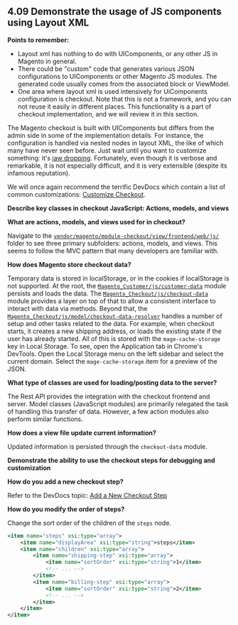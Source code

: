 ## 4.09 Demonstrate the usage of JS components using Layout XML

**Points to remember:**
* Layout xml has nothing to do with UIComponents, or any other JS in Magento in general.
* There could be "custom" code that generates various JSON configurations to UIComponents or other Magento JS modules. The generated code usually comes from the associated block or ViewModel.
* One area where layout xml is used intensively for UiComponents configuration is checkout. Note that this is not a framework, and you can not reuse it easily in different places. This functionality is a part of checkout implementation, and we will review it in this section.

The Magento checkout is built with UIComponents but differs from the admin side in some of the implementation details. For instance, the configuration is handled via nested nodes in layout XML, the like of which many have never seen before. Just wait until you want to customize something: it's [jaw dropping](https://twitter.com/MagentoNinja/status/928980476685111296). Fortunately, even though it is verbose and remarkable, it is not especially difficult, and it is very extensible (despite its infamous reputation).

We will once again recommend the terrific DevDocs which contain a list of common customizations: [Customize Checkout](https://devdocs.magento.com/guides/v2.4/howdoi/checkout/checkout_overview.html).

**Describe key classes in checkout JavaScript: Actions, models, and views**

**What are actions, models, and views used for in checkout?**

Navigate to the [`vendor/magento/module-checkout/view/frontend/web/js/`](https://github.com/magento/magento2/tree/2.4-develop/app/code/Magento/Checkout/view/frontend/web/js) folder to see three primary subfolders: actions, models, and views. This seems to follow the MVC pattern that many developers are familiar with.

**How does Magento store checkout data?**

Temporary data is stored in localStorage, or in the cookies if localStorage is not supported. At the root, the [`Magento_Customer/js/customer-data`](https://github.com/magento/magento2/blob/2.4-develop/app/code/Magento/Customer/view/frontend/web/js/customer-data.js) module persists and loads the data. The [`Magento_Checkout/js/checkout-data`](https://github.com/magento/magento2/blob/2.4-develop/app/code/Magento/Checkout/view/frontend/web/js/checkout-data.js) module provides a layer on top of that to allow a consistent interface to interact with data via methods. Beyond that, the [`Magento_Checkout/js/model/checkout-data-resolver`](https://github.com/magento/magento2/blob/2.4-develop/app/code/Magento/Checkout/view/frontend/web/js/model/checkout-data-resolver.js) handles a number of setup and other tasks related to the data. For example, when checkout starts, it creates a new shipping address, or loads the existing state if the user has already started. All of this is stored with the `mage-cache-storage` key in Local Storage. To see, open the Application tab in Chrome's DevTools. Open the Local Storage menu on the left sidebar and select the current domain. Select the `mage-cache-storage` item for a preview of the JSON.

**What type of classes are used for loading/posting data to the server?**

The Rest API provides the integration with the checkout frontend and server. Model classes (JavaScript modules) are primarily relegated the task of handling this transfer of data. However, a few action modules also perform similar functions.

**How does a view file update current information?**

Updated information is persisted through the `checkout-data` module.

**Demonstrate the ability to use the checkout steps for debugging and customization**

**How do you add a new checkout step?**

Refer to the DevDocs topic: [Add a New Checkout Step](https://devdocs.magento.com/guides/v2.4/howdoi/checkout/checkout_new_step.html)

**How do you modify the order of steps?**

Change the sort order of the children of the `steps` node.

```xml
<item name="steps" xsi:type="array">
    <item name="displayArea" xsi:type="string">steps</item>
    <item name="children" xsi:type="array">
        <item name="shipping-step" xsi:type="array">
            <item name="sortOrder" xsi:type="string">1</item>
            <!-- ... -->
        </item>
        <item name="billing-step" xsi:type="array">
            <item name="sortOrder" xsi:type="string">2</item>
            <!-- ... -->
        </item>
    </item>
</item>

```
